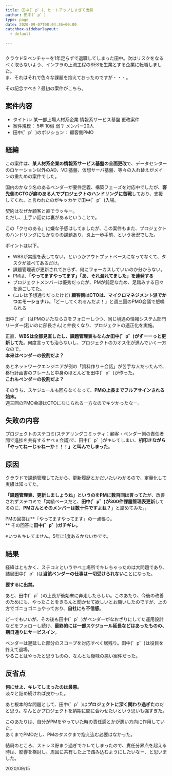 ```yaml
---
title: 田中(゜p゜)、ヒートアップしすぎて出禁
author: 田中(゜p゜)
type: page
date: 2020-09-07T08:04:36+00:00
catchbox-sidebarlayout:
  - default

---
```

<div class="wp-block-image">
  <figure class="aligncenter size-large"><img src="/wp-content/uploads/2020/09/joushi_buka_men3_gekido.png" alt="" /></figure>
</div>

クラウドSIベンチャーを1年足らずで退職してしまった田中。次はリスクをなるべく取らないよう、インフラの上流工程のSESを生業とする企業に転職しました。  
ま、それはそれで色々な課題を抱えておったのですが・・・。  
  
その記念すべき？最初の案件がこちら。

## 案件内容

  * タイトル: 某一部上場人材系企業 情報系サービス基盤 更改案件
  * 案件規模： 5年 10億 弱？ メンバー20人 
  * 田中(゜p゜)のポジション： 顧客側PMO

## **経緯**

この案件は、**某人材系企業の情報系サービス基盤の全面更改**で、データセンターのロケーション以外のAD、VDI基盤、仮想サーバ基盤、等々の入れ替えがメインの重ための案件でした。  
  
国内のかなり名のあるベンダーが要件定義、構築フェーズを対応中でしたが、**客先側のCTOが癖のある人でプロジェクトのハンドリングに苦戦**しており、支援してくれ、と言われたのがキッカケで田中(゜p゜)入場。  
  
契約はなぜか顧客と直でラッキー。  
ただし、上手い話には裏があるということで。  
  
この「クセのある」に嫌な予感はしてましたが、この案件もまた、プロジェクトのハンドリングにもかなりの課題あり、炎上一歩手前、という状況でした。  
  
ポイントは以下。

  * WBSが実態を表してない。というかアウトプットベースになってなくて、タスクが並べてあるだけ。
  * 課題管理表が更新されておらず、何にフォーカスしていいのか分からない。
  * PMは、**「やってますやってます」「あ、それ漏れてました」を連発する**
  * プロジェクトメンバーは優秀だったが、PMが鈍足なため、足踏みする日々を過ごしてた。
  * (コレは予想通りだったけど) **顧客側はCTOは、マイクロマネジメント派でかつエモーショナル**。「どーしてくれるんだよ！」と週三回のPMO会議で怒鳴られる

田中(゜p゜)はPMのいたならさをフォローしつつ、同じ境遇の情報システム部門リーダー(若いのに部長さん)と仲良くなり、プロジェクトの適正化を実施。  
  
正直、**WBSは全部見直したし、課題管理表もなんか田中(゜p゜)がずーーっと更新してた**。何度言っても治らないし、プロジェクトのカオス化が進んでいく一方なので。  
**本来はベンダーの役割だよ？**  
  
あとネットワークエンジニアが例の「資料作り＋会話」が苦手な人だったんで、移行計画書のフレームと中身のほとんどを田中(゜p゜)が作った。  
**これもベンダーの役割だよ？**  
  
そのうち、スケジュールも回らなくなって、**PMの上長までフルアサインされる始末。**  
週三回のPMO会議はCTOになじられる一方なのでキツかったなー。

## **失敗の内容**

プロジェクトのステコミ(ステアリングコミッティ：顧客・ベンダー側の責任者間で進捗を共有するヤベぇ会議)で、田中(゜p゜)がキレてしまい、**机叩きながら「やってねーじゃねーか！！！」と叫んでしまった**。

## **原因**

クラウドで課題管理してたから、更新履歴とかだいたいわかるので、定量化して実績は知ってた。  
  
**「課題管理表、更新しましょうね」というのをPMに数百回は言ってた**が、改善されずステコミで「実績ベースだと、**田中(゜p゜)が300件課題管理表更新**してるのに、**PMさんとそのメンバーは数十件ですよね？**」と詰めてみた。。  
  
PMの回答は**「やってますやってます」の一点張り。  
** その回答に**田中(゜p゜)ガチギレ。**  
  
※いつもキレてません。5年に1度あるかないかです。

## **結果**

経緯はともかく、ステコミというやべェ場所でキレちゃったのは大問題であり、結局田中(゜p゜)は**当該ベンダーの仕事は一切受けられない**ことになった。  
  
**要するに出禁。**  
  
あと、田中(゜p゜)の上長が後始末に奔走したらしい。このあたり、今後の改善のためにも、やったことをきちんと聞かせて欲しいとお願いしたのですが、上の方でゴニョゴニョやっており、**自社にも不信感**。  
  
どーでもいいが、その後も田中(゜p゜)がベンダーがなおざりにしてた運用設計などをフォローし続け、**最終的には一部スケジュール延長などはあったものの、期日通りにサービスイン**。  
  
ベンダーは遅延した部分のスコープを対応すべく居残り。田中(゜p゜)は役目を終えて退場。  
やることはやったと思うものの、なんとも後味の悪い案件だった。

## **反省点**

**何にせよ、キレてしまったのは最悪。**  
淡々と詰め続ければ良かった。  
  
あと根本的な問題として、田中(゜p゜)は**プロジェクトに深く関わり過ぎた**のだと思う。なんとかプロジェクトを納期に間に合わせたいという思いも強すぎた。  
  
このあたりは、自分がPMをやっていた時の責任感とかが悪い方向に作用していた。  
あくまでPMOだし、PMのタスクまで抱え込む必要はなかった。  
  
結局のところ、ストレス貯まり過ぎでキレてしまったので、責任分界点を超える時は、影響を検討し、周囲に共有した上で踏み込むようにしたいなー、と思いました。

<p class="has-text-align-right">
  2020/09/15
</p>